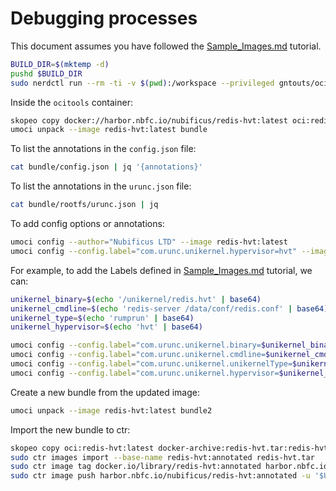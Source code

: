# Debugging processes

This document assumes you have followed the [Sample_Images.md](/docs/Sample_Images.md) tutorial.

```bash
BUILD_DIR=$(mktemp -d)
pushd $BUILD_DIR
sudo nerdctl run --rm -ti -v $(pwd):/workspace --privileged gntouts/ocitools:latest
```

Inside the `ocitools` container:

```bash
skopeo copy docker://harbor.nbfc.io/nubificus/redis-hvt:latest oci:redis-hvt:latest
umoci unpack --image redis-hvt:latest bundle
```

To list the annotations in the `config.json` file:

```bash
cat bundle/config.json | jq '{annotations}'
```

To list the annotations in the `urunc.json` file:

```bash
cat bundle/rootfs/urunc.json | jq
```

To add config options or annotations:

```bash
umoci config --author="Nubificus LTD" --image redis-hvt:latest
umoci config --config.label="com.urunc.unikernel.hypervisor=hvt" --image redis-hvt:latest
```

For example, to add the Labels defined in  [Sample_Images.md](/docs/Sample_Images.md) tutorial, we can:

```bash
unikernel_binary=$(echo '/unikernel/redis.hvt' | base64)
unikernel_cmdline=$(echo 'redis-server /data/conf/redis.conf' | base64)
unikernel_type=$(echo 'rumprun' | base64)
unikernel_hypervisor=$(echo 'hvt' | base64)

umoci config --config.label="com.urunc.unikernel.binary=$unikernel_binary" --image redis-hvt:latest
umoci config --config.label="com.urunc.unikernel.cmdline=$unikernel_cmdline" --image redis-hvt:latest
umoci config --config.label="com.urunc.unikernel.unikernelType=$unikernel_type" --image redis-hvt:latest
umoci config --config.label="com.urunc.unikernel.hypervisor=$unikernel_hypervisor" --image redis-hvt:latest
```

Create a new bundle from the updated image:

```bash
umoci unpack --image redis-hvt:latest bundle2
```

Import the new bundle to ctr:

```bash
skopeo copy oci:redis-hvt:latest docker-archive:redis-hvt.tar:redis-hvt:annotated
sudo ctr images import --base-name redis-hvt:annotated redis-hvt.tar
sudo ctr image tag docker.io/library/redis-hvt:annotated harbor.nbfc.io/nubificus/redis-hvt:annotated
sudo ctr image push harbor.nbfc.io/nubificus/redis-hvt:annotated -u '$USERNAME:$PASSWORD'
```